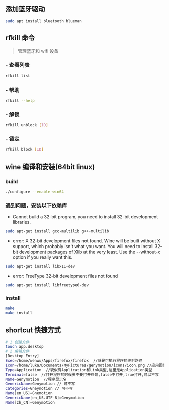 ## 添加蓝牙驱动
```bash
sudo apt install bluetooth blueman
```
## rfkill 命令
> 管理蓝牙和 wifi 设备
### - 查看列表
```bash
rfkill list
```
### - 帮助
```bash
rfkill --help
```
### - 解锁
```bash
rfkill unblock [ID]
```
### - 锁定
```bash
rfkill block [ID]
```
## wine 编译和安装(64bit linux)
### build
```bash
./configure --enable-win64
```
### 遇到问题，安装以下依赖库
- Cannot build a 32-bit program, you need to install 32-bit development libraries.
```bash
sudo apt-get install gcc-multilib g++-multilib
```
- error: X 32-bit development files not found. Wine will be built
without X support, which probably isn't what you want. You will need
to install 32-bit development packages of Xlib at the very least.
Use the --without-x option if you really want this.
```bash
sudo apt-get install libx11-dev
```
- error: FreeType 32-bit development files not found
```bash
sudo apt-get install libfreetype6-dev
```
### install
```bash
make
make install
```
## shortcut 快捷方式
```bash
# 1 创建文件
touch app.desktop
# 2 编辑文件
[Desktop Entry]
Exec=/home/wenwu/Apps/firefox/firefox  //就是可执行程序的绝对路径
Icon=/home/luka/Documents/MyPictures/genymotion/icons/icon.png //应用图标的绝对路径
Type=Application  //貌似有Application和Link类型,这里是Application类型
Terminal=false  //打开程序的时候要不要打开终端,false不打开,true打开,可以不写
Name=Genymotion  //程序显示名
GenericName=Genymotion // 可不写
Categories=Gneymotion // 可不写
Name[en_US]=Gnemotion
GenericName[en_US.UTF-8]=Genymotion
Name[zh_CN]=Genymotion
```